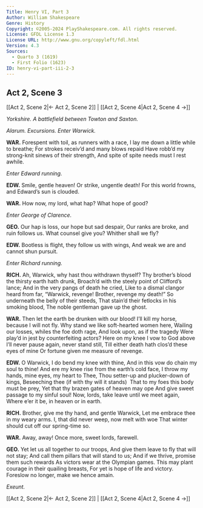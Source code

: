 ```yaml
---
Title: Henry VI, Part 3
Author: William Shakespeare
Genre: History
Copyright: ©2005-2024 PlayShakespeare.com. All rights reserved.
License: GFDL License 1.3
License URL: http://www.gnu.org/copyleft/fdl.html
Version: 4.3
Sources:
  - Quarto 3 (1619)
  - First Folio (1623)
ID: henry-vi-part-iii-2-3
---
```


## Act 2, Scene 3
[[Act 2, Scene 2|← Act 2, Scene 2]] | [[Act 2, Scene 4|Act 2, Scene 4 →]]

*Yorkshire. A battlefield between Towton and Saxton.*

*Alarum. Excursions. Enter Warwick.*

**WAR.**
Forespent with toil, as runners with a race,
I lay me down a little while to breathe;
For strokes receiv’d and many blows repaid
Have robb’d my strong-knit sinews of their strength,
And spite of spite needs must I rest awhile.

*Enter Edward running.*

**EDW.**
Smile, gentle heaven! Or strike, ungentle death!
For this world frowns, and Edward’s sun is clouded.

**WAR.**
How now, my lord, what hap? What hope of good?

*Enter George of Clarence.*

**GEO.**
Our hap is loss, our hope but sad despair,
Our ranks are broke, and ruin follows us.
What counsel give you? Whither shall we fly?

**EDW.**
Bootless is flight, they follow us with wings,
And weak we are and cannot shun pursuit.

*Enter Richard running.*

**RICH.**
Ah, Warwick, why hast thou withdrawn thyself?
Thy brother’s blood the thirsty earth hath drunk,
Broach’d with the steely point of Clifford’s lance;
And in the very pangs of death he cried,
Like to a dismal clangor heard from far,
“Warwick, revenge! Brother, revenge my death!”
So underneath the belly of their steeds,
That stain’d their fetlocks in his smoking blood,
The noble gentleman gave up the ghost.

**WAR.**
Then let the earth be drunken with our blood!
I’ll kill my horse, because I will not fly.
Why stand we like soft-hearted women here,
Wailing our losses, whiles the foe doth rage,
And look upon, as if the tragedy
Were play’d in jest by counterfeiting actors?
Here on my knee I vow to God above
I’ll never pause again, never stand still,
Till either death hath clos’d these eyes of mine
Or fortune given me measure of revenge.

**EDW.**
O Warwick, I do bend my knee with thine,
And in this vow do chain my soul to thine!
And ere my knee rise from the earth’s cold face,
I throw my hands, mine eyes, my heart to Thee,
Thou setter-up and plucker-down of kings,
Beseeching thee (if with thy will it stands) 
That to my foes this body must be prey,
Yet that thy brazen gates of heaven may ope
And give sweet passage to my sinful soul!
Now, lords, take leave until we meet again,
Where e’er it be, in heaven or in earth.

**RICH.**
Brother, give me thy hand, and gentle Warwick,
Let me embrace thee in my weary arms.
I, that did never weep, now melt with woe
That winter should cut off our spring-time so.

**WAR.**
Away, away! Once more, sweet lords, farewell.

**GEO.**
Yet let us all together to our troops,
And give them leave to fly that will not stay;
And call them pillars that will stand to us;
And if we thrive, promise them such rewards
As victors wear at the Olympian games.
This may plant courage in their quailing breasts,
For yet is hope of life and victory.
Foreslow no longer, make we hence amain.

*Exeunt.*

[[Act 2, Scene 2|← Act 2, Scene 2]] | [[Act 2, Scene 4|Act 2, Scene 4 →]]